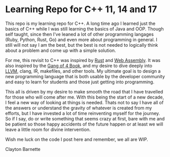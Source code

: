 # Learning Repo for C++ 11, 14 and 17

This repo is my learning repo for C++. A long time ago I learned just the basics of C++ while I was still learning the basics of Java and OOP. Though self taught, since then I've leaned a lot of other programming langages (Ruby, Python, Rust, Go) and even more about programming in general. I still will not say I am the best, but the best is not needed to logically think about a problem and come up with a simple solution. 

For me, this revisit to C++ was inspired by [Rust](https://www.rust-lang.org) and [Web Assembly](https://webassembly.org/). It was also inspired by the [Gang of 4 Book](https://www.amazon.com/Design-Patterns-Object-Oriented-Addison-Wesley-Professional-ebook/dp/B000SEIBB8), and my desire to dive deeply into [LLVM](https://llvm.org), clang, IR, makefiles, and other tools. My ultimate goal is to design a new programming language that is both usable by the developer community and easy to learn for students and those just getting into programming. 

This all is driven by my desire to make smooth the road that I have travelled for those who will come after me. With this being the start of a new decade, I feel a new way of looking at things is needed. Thats not to say I have all of the answers or understand the gravity of whatever is created from my efforts, but I have invested a lot of time reinventing myself for the journey. So if I say, do or write something that seems crazy at first, bare with me and be patient so those happy accidents of the future happen or at least we will leave a little room for divine intervention.

Wish me luck on the code I post here and remember, we all are WIP. 

Clayton Barnette

